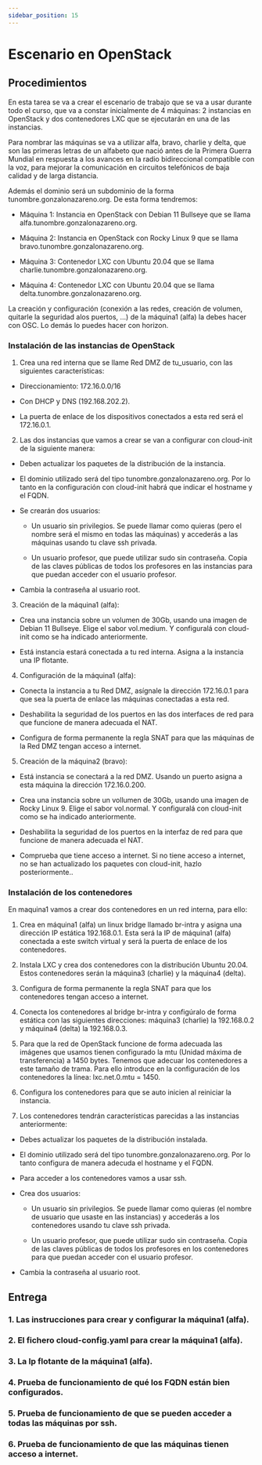```yaml
---
sidebar_position: 15
---
```



# Escenario en OpenStack

## Procedimientos

En esta tarea se va a crear el escenario de trabajo que se va a usar durante todo el curso, que va a constar inicialmente de 4 máquinas: 2 instancias en OpenStack y dos contenedores LXC que se ejecutarán en una de las instancias.

Para nombrar las máquinas se va a utilizar alfa, bravo, charlie y delta, que son las primeras letras de un alfabeto que nació antes de la Primera Guerra Mundial en respuesta a los avances en la radio bidireccional compatible con la voz, para mejorar la comunicación en circuitos telefónicos de baja calidad y de larga distancia.

Además el dominio será un subdominio de la forma tunombre.gonzalonazareno.org. De esta forma tendremos:

* Máquina 1: Instancia en OpenStack con Debian 11 Bullseye que se llama alfa.tunombre.gonzalonazareno.org.

* Máquina 2: Instancia en OpenStack con Rocky Linux 9 que se llama bravo.tunombre.gonzalonazareno.org.

* Máquina 3: Contenedor LXC con Ubuntu 20.04 que se llama charlie.tunombre.gonzalonazareno.org.

* Máquina 4: Contenedor LXC con Ubuntu 20.04 que se llama delta.tunombre.gonzalonazareno.org.

La creación y configuración (conexión a las redes, creación de volumen, quitarle la seguridad alos puertos, …) de la máquina1 (alfa) la debes hacer con OSC. Lo demás lo puedes hacer con horizon.



### Instalación de las instancias de OpenStack

1. Crea una red interna que se llame Red DMZ de tu_usuario, con las siguientes características:

* Direccionamiento: 172.16.0.0/16

* Con DHCP y DNS (192.168.202.2).

* La puerta de enlace de los dispositivos conectados a esta red será el 172.16.0.1.


2. Las dos instancias que vamos a crear se van a configurar con cloud-init de la siguiente manera:

* Deben actualizar los paquetes de la distribución de la instancia.

* El dominio utilizado será del tipo tunombre.gonzalonazareno.org. Por lo tanto en la configuración con cloud-init habrá que indicar el hostname y el FQDN.

* Se crearán dos usuarios:

    * Un usuario sin privilegios. Se puede llamar como quieras (pero el nombre será el mismo en todas las máquinas) y accederás a las máquinas usando tu clave ssh privada.

    * Un usuario profesor, que puede utilizar sudo sin contraseña. Copia de las claves públicas de todos los profesores en las instancias para que puedan acceder con el usuario profesor.

* Cambia la contraseña al usuario root.


3. Creación de la máquina1 (alfa):

* Crea una instancia sobre un volumen de 30Gb, usando una imagen de Debian 11 Bullseye. Elige el sabor vol.medium. Y configuralá con cloud-init como se ha indicado anteriormente.

* Está instancia estará conectada a tu red interna. Asigna a la instancia una IP flotante.


4. Configuración de la máquina1 (alfa):

* Conecta la instancia a tu Red DMZ, asígnale la dirección 172.16.0.1 para que sea la puerta de enlace las máquinas conectadas a esta red.

* Deshabilita la seguridad de los puertos en las dos interfaces de red para que funcione de manera adecuada el NAT.

* Configura de forma permanente la regla SNAT para que las máquinas de la Red DMZ tengan acceso a internet.


5. Creación de la máquina2 (bravo):

* Está instancia se conectará a la red DMZ. Usando un puerto asigna a esta máquina la dirección 172.16.0.200.

* Crea una instancia sobre un vollumen de 30Gb, usando una imagen de Rocky Linux 9. Elige el sabor vol.normal. Y configuralá con cloud-init como se ha indicado anteriormente.

* Deshabilita la seguridad de los puertos en la interfaz de red para que funcione de manera adecuada el NAT.

* Comprueba que tiene acceso a internet. Si no tiene acceso a internet, no se han actualizado los paquetes con cloud-init, hazlo posteriormente..



### Instalación de los contenedores 

En maquina1 vamos a crear dos contenedores en un red interna, para ello:

1. Crea en máquina1 (alfa) un linux bridge llamado br-intra y asigna una dirección IP estática 192.168.0.1. Esta será la IP de máquina1 (alfa) conectada a este switch virtual y será la puerta de enlace de los contenedores.


2. Instala LXC y crea dos contenedores con la distribución Ubuntu 20.04. Estos contenedores serán la máquina3 (charlie) y la máquina4 (delta).


3. Configura de forma permanente la regla SNAT para que los contenedores tengan acceso a internet.


4. Conecta los contenedores al bridge br-intra y configúralo de forma estática con las siguientes direcciones: máquina3 (charlie) la 192.168.0.2 y máquina4 (delta) la 192.168.0.3.


5. Para que la red de OpenStack funcione de forma adecuada las imágenes que usamos tienen configurado la mtu (Unidad máxima de transferencia) a 1450 bytes. Tenemos que adecuar los contenedores a este tamaño de trama. Para ello introduce en la configuración de los contenedores la línea: lxc.net.0.mtu = 1450.


6. Configura los contenedores para que se auto inicien al reiniciar la instancia.


7. Los contenedores tendrán características parecidas a las instancias anteriormente:

* Debes actualizar los paquetes de la distribución instalada.

* El dominio utilizado será del tipo tunombre.gonzalonazareno.org. Por lo tanto configura de manera adecuda el hostname y el FQDN.

* Para acceder a los contenedores vamos a usar ssh.

* Crea dos usuarios:

    * Un usuario sin privilegios. Se puede llamar como quieras (el nombre de usuario que usaste en las instancias) y accederás a los contenedores usando tu clave ssh privada.

    * Un usuario profesor, que puede utilizar sudo sin contraseña. Copia de las claves públicas de todos los profesores en los contenedores para que puedan acceder con el usuario profesor.

* Cambia la contraseña al usuario root.



## Entrega

### 1. Las instrucciones para crear y configurar la máquina1 (alfa).


 

### 2. El fichero cloud-config.yaml para crear la máquina1 (alfa).



### 3. La Ip flotante de la máquina1 (alfa).



### 4. Prueba de funcionamiento de qué los FQDN están bien configurados.



### 5. Prueba de funcionamiento de que se pueden acceder a todas las máquinas por ssh.



### 6. Prueba de funcionamiento de que las máquinas tienen acceso a internet.

